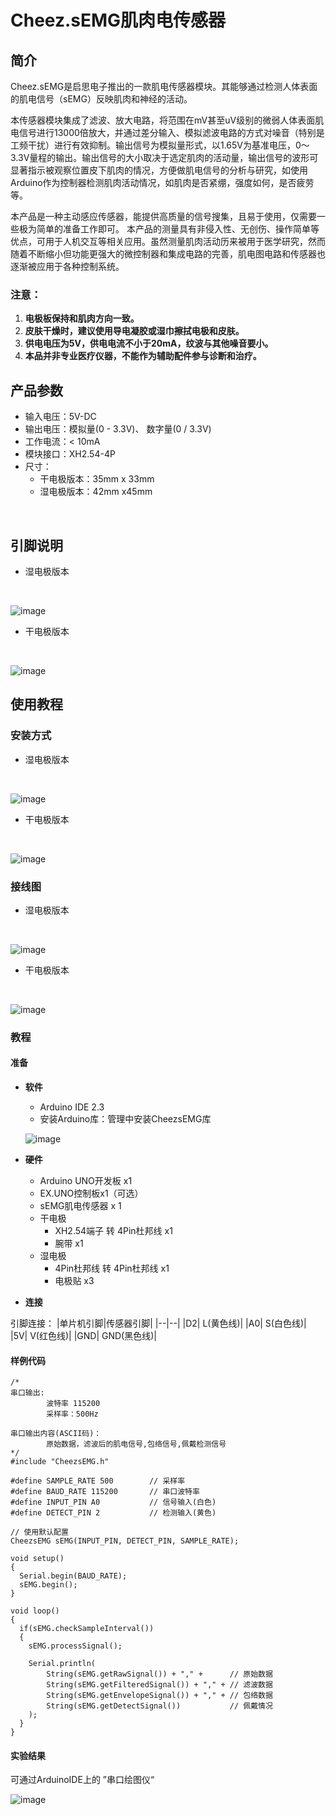# Cheez.sEMG肌肉电传感器

## 简介

Cheez.sEMG是启思电子推出的一款肌电传感器模块。其能够通过检测人体表面的肌电信号（sEMG）反映肌肉和神经的活动。

本传感器模块集成了滤波、放大电路，将范围在mV甚至uV级别的微弱人体表面肌电信号进行13000倍放大，并通过差分输入、模拟滤波电路的方式对噪音（特别是工频干扰）进行有效抑制。输出信号为模拟量形式，以1.65V为基准电压，0～3.3V量程的输出。输出信号的大小取决于选定肌肉的活动量，输出信号的波形可显著指示被观察位置皮下肌肉的情况，方便做肌电信号的分析与研究，如使用Arduino作为控制器检测肌肉活动情况，如肌肉是否紧绷，强度如何，是否疲劳等。

本产品是一种主动感应传感器，能提供高质量的信号搜集，且易于使用，仅需要一些极为简单的准备工作即可。 本产品的测量具有非侵入性、无创伤、操作简单等优点，可用于人机交互等相关应用。虽然测量肌肉活动历来被用于医学研究，然而随着不断缩小但功能更强大的微控制器和集成电路的完善，肌电图电路和传感器也逐渐被应用于各种控制系统。


### 注意：

1. **电极板保持和肌肉方向一致。**
2. **皮肤干燥时，建议使用导电凝胶或湿巾擦拭电极和皮肤。**
3. **供电电压为5V，供电电流不小于20mA，纹波与其他噪音要小。**
4. **本品并非专业医疗仪器，不能作为辅助配件参与诊断和治疗。**

## 产品参数

- 输入电压：5V-DC
- 输出电压：模拟量(0 - 3.3V)、 数字量(0 / 3.3V)
- 工作电流：< 10mA
- 模块接口：XH2.54-4P  
- 尺寸：
  - 干电极版本：35mm x 33mm
  - 湿电极版本：42mm x45mm

<br/>

## 引脚说明
* 湿电极版本
<br/>

![image](./img/cheezsEMG_1.png)
* 干电极版本
<br/>

![image](./img/HellozsEMG_1.png)
## 使用教程

### 安装方式

* 湿电极版本
<br/>

![image](./img/cheezsEMG_2.png)
* 干电极版本
<br/>

![image](./img/HellozsEMG_2.png)
<br/>

### 接线图 
* 湿电极版本
<br/>

![image](./img/cheezsEMG_3.png)
* 干电极版本
<br/>

![image](./img/HellozsEMG_3.png) 
<br/>

### 教程

#### 准备

- **软件** 
  * Arduino IDE 2.3
  * 安装Arduino库：管理中安装CheezsEMG库 
  
  ![image](./img/lib.png) 
  
- **硬件**
  - Arduino UNO开发板 x1
  - EX.UNO控制板x1（可选）
  - sEMG肌电传感器 x 1
  - 干电极 
    - XH2.54端子 转 4Pin杜邦线 x1
    - 腕带 x1   
  - 湿电极
    - 4Pin杜邦线 转 4Pin杜邦线 x1
    - 电极贴 x3

- **连接** 

引脚连接： 
|单片机引脚|传感器引脚|
|--|--|
|D2| L(黄色线)|
|A0| S(白色线)|
|5V| V(红色线)|
|GND| GND(黑色线)|


#### 样例代码

```c_cpp
/* 
串口输出:
        波特率 115200
        采样率：500Hz 

串口输出内容(ASCII码)：
        原始数据，滤波后的肌电信号,包络信号,佩戴检测信号
*/
#include "CheezsEMG.h"

#define SAMPLE_RATE 500        // 采样率
#define BAUD_RATE 115200       // 串口波特率
#define INPUT_PIN A0           // 信号输入(白色)
#define DETECT_PIN 2           // 检测输入(黄色)
 
// 使用默认配置  
CheezsEMG sEMG(INPUT_PIN, DETECT_PIN, SAMPLE_RATE);  

void setup() 
{
  Serial.begin(BAUD_RATE);
  sEMG.begin();  
}  

void loop() 
{   
  if(sEMG.checkSampleInterval())
  {
    sEMG.processSignal();  

    Serial.println(
        String(sEMG.getRawSignal()) + "," +      // 原始数据
        String(sEMG.getFilteredSignal()) + "," + // 滤波数据
        String(sEMG.getEnvelopeSignal()) + "," + // 包络数据
        String(sEMG.getDetectSignal())           // 佩戴情况
    );
  }
} 
```

#### 实验结果

可通过ArduinoIDE上的 ”串口绘图仪“ 
<br/>
 
![image](./img/ArduinoPlot.png) 

<br/>

